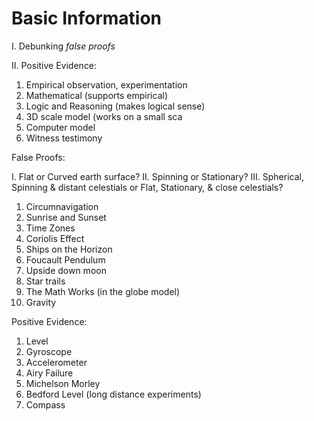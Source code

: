 # Basic Information


I. Debunking *false proofs*

II. Positive Evidence:

1. Empirical
		observation, 
		experimentation
2. Mathematical (supports empirical)
3. Logic and Reasoning (makes logical sense)
4. 3D scale model (works on a small sca
5. Computer model
6. Witness testimony

False Proofs:

I. Flat or Curved earth surface?
II. Spinning or Stationary?
III. Spherical, Spinning & distant celestials or Flat, Stationary, & close celestials?

1. Circumnavigation
2. Sunrise and Sunset
3. Time Zones
4. Coriolis Effect
5. Ships on the Horizon
6. Foucault Pendulum
7. Upside down moon
8. Star trails
9. The Math Works (in the globe model)
10. Gravity

Positive Evidence:
1. Level
2. Gyroscope
3. Accelerometer
4. Airy Failure
5. Michelson Morley
6. Bedford Level (long distance experiments)
7. Compass

